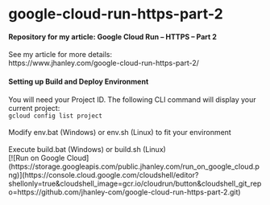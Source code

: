 # google-cloud-run-https-part-2
<h4>Repository for my article: Google Cloud Run – HTTPS – Part 2</h4>
See my article for more details:<br />
https://www.jhanley.com/google-cloud-run-https-part-2/

<h4>Setting up Build and Deploy Environment</h4>
You will need your Project ID. The following CLI command will display your current project:<br />
<code>gcloud config list project</code><br />
<br />
Modify env.bat (Windows) or env.sh (Linux) to fit your environment<br />
<br />
Execute build.bat (Windows) or build.sh (Linux)<br />
[![Run on Google Cloud](https://storage.googleapis.com/public.jhanley.com/run_on_google_cloud.png)](https://console.cloud.google.com/cloudshell/editor?shellonly=true&cloudshell_image=gcr.io/cloudrun/button&cloudshell_git_repo=https://github.com/jhanley-com/google-cloud-run-https-part-2.git)
